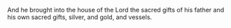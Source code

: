 And he brought into the house of the Lord the sacred gifts of his father and his own sacred gifts, silver, and gold, and vessels.
